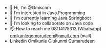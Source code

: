 - 👋 Hi, I’m @Omiscom
- 👀 I’m interested in Java Programming
- 🌱 I’m currently learning Java Springboot
- 💞️ I’m looking to collaborate on Java code
- 📫 How to reach me 08114175313 (Whatsapp) omikunleqomorudeen@gmail.com (mail)
- Linkedin Omikunle Olukunmi Qumarudeen

<!---
Omiscom/Omiscom is a ✨ special ✨ repository because its `README.md` (this file) appears on your GitHub profile.
You can click the Preview link to take a look at your changes.
--->
